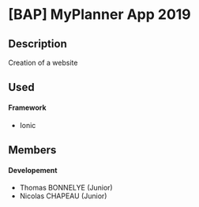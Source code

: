 # [BAP] MyPlanner App 2019

## Description

Creation of a website

## Used 
#### Framework
* Ionic

## Members
#### Developement
* Thomas BONNELYE (Junior)
* Nicolas CHAPEAU (Junior)
